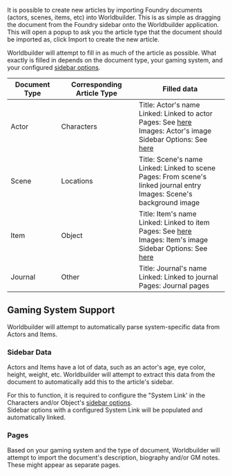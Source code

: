 It is possible to create new articles by importing Foundry documents (actors, scenes, items, etc) into Worldbuilder. This is as simple as dragging the document from the Foundry sidebar onto the Worldbuilder application. This will open a popup to ask you the article type that the document should be imported as, click Import to create the new article.

Worldbuilder will attempt to fill in as much of the article as possible. What exactly is filled in depends on the document type, your gaming system, and your configured [sidebar options](./sidebarOptions.md).

| Document Type | Corresponding Article Type | Filled data |
|---------------|----------------------------|-------------|
| Actor         | Characters                    | Title: Actor's name<br>Linked: Linked to actor<br>Pages: See [here](#pages)<br>Images: Actor's image<br>Sidebar Options: See [here](#sidebar-data) |
| Scene         | Locations                     | Title: Scene's name<br>Linked: Linked to scene<br>Pages: From scene's linked journal entry<br>Images: Scene's background image |
| Item          | Object                        | Title: Item's name<br>Linked: Linked to item<br>Pages: See [here](#pages)<br>Images: Item's image<br>Sidebar Options: See [here](#sidebar-data) |
| Journal       | Other                         | Title: Journal's name<br>Linked: Linked to journal<br>Pages: Journal pages |

## Gaming System Support
Worldbuilder will attempt to automatically parse system-specific data from Actors and Items.

### Sidebar Data
Actors and Items have a lot of data, such as an actor's age, eye color, height, weight, etc. Worldbuilder will attempt to extract this data from the document to automatically add this to the article's sidebar.

For this to function, it is required to configure the "System Link' in the Characters and/or Object's [sidebar options](./sidebarOptions.md).<br>
Sidebar options with a configured System Link will be populated and automatically linked.

### Pages
Based on your gaming system and the type of document, Worldbuilder will attempt to import the document's description, biography and/or GM notes. These might appear as separate pages.